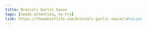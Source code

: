 ```yaml
---
title: Broccoli Garlic Sauce
tags: [needs-attention, to-try]
link: https://thewoksoflife.com/broccoli-garlic-sauce/\#recipe
---
```



